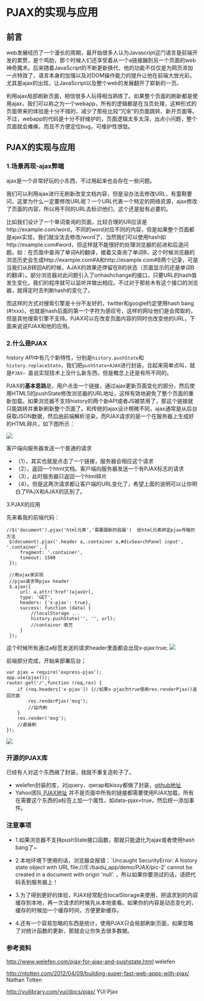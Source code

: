 # PJAX的实现与应用

## 前言
web发展经历了一个漫长的周期，最开始很多人认为Javascript这门语言是前端开发的累赘，是个鸡肋，那个时候人们还享受着从一个a链接蹦到另一个页面的web神奇魔术。后来随着JavaScript的不断更新换代，他的功能不仅仅是为网页添加一点特效了，语言本身的加强以及对DOM操作能力的提升让他在前端大放光彩。尤其是ajax的出现，让JavaScript以及整个web的发展翻开了崭新的一页。

利用ajax局部刷新页面，相信很多人玩得相当熟练了。如果整个页面的刷新都是使用ajax，我们可以称之为一个webapp，所有的逻辑都是在当页处理，这种形式的页面带来的体验是十分不错的，减少了那些比较“冗余”的页面跳转、新开页面等。不过，webapp的代码是十分不好维护的，页面逻辑太多太深，出点小问题，整个页面就会瘫痪，而且不方便定位bug，可维护性很低。

## PJAX的实现与应用
### 1.场景再现-ajax弊端
ajax是一个非常好玩的小东西，不过用起来也会存在一些问题。

我们可以利用ajax进行无刷新改变文档内容，但是没办法去修改URL，有童鞋要问，这里为什么一定要修改URL呢？一个URL代表一个特定的网络资源，ajax修改了页面的内容，所以用不同的URL去标识他们，这个还是挺有必要的。

比如我们设计了一个单词查询的页面，比较合理的UR应该是http://example.com/word，不同的word对应不同的内容，但是如果整个页面都是ajax实现，我们就没法去修改/word了，当然我们可以使用hash如http://example.com#word，但这样就不能很好的处理浏览器的前进和后退问题。如：在页面中查询了单词A的翻译，接着又查询了单词B，这个时候浏览器的浏览历史会生成http://example.com#A和http://example.com#B两个记录，可是当我们从B转回A的时候，AJAX的效果还停留在B的状态（页面显示的还是单词B的翻译）。部分浏览器对此问题引入了onhashchange的接口，只要URL的hash值发生变化，我们的程序就可以监听并做出相应。不过对于那些木有这个接口的浏览器，就得定时去判断hash的变化了。

而这样的方式对搜索引擎是十分不友好的，twitter和google约定使用hash bang (#!xxx)，也就是hash后面的第一个字符为感叹号，这样的网址他们是会爬取的，但是其他搜索引擎不支持。PJAX可以在改变页面内容的同时也改变他的URL，下面来说说PJAX和他的应用。

### 2.什么是PJAX
history API中有几个新特性，分别是`history.pushState`和`history.replaceState`，我们把`pushState+AJAX`进行封装，合起来简单点叫，就是`PJAX~ `虽说实现技术上没什么新东西，但是概念上还是有所不同的。

PJAX的**基本思路**是，用户点击一个链接，通过ajax更新页面变化的部分，然后使用HTML5的pushState修改浏览器的URL地址，这样有效地避免了整个页面的重新加载。如果浏览器不支持history的两个新API或者JS被禁用了，那这个链接就只能跳转并重新刷新整个页面了。和传统的ajax设计稍微不同，ajax通常是从后台获取JSON数据，然后由前端解析渲染，而PJAX请求的是一个在服务器上生成好的HTML碎片，如下图所示：

![](pajax.png)

客户端向服务器发送一个普通的请求
- （1），其实也就是点击了一个链接，服务器会相应这个请求
- （2），返回一个html文档。客户端向服务器发送一个有PJAX标志的请求
- （3），此时服务器只返回一个html碎片
- （4）。但是这两次请求都让客户端的URL变化了，希望上面的说明可以让你明白了PAJX和AJAX的区别了。

3.PJAX的应用

先来看我的前端代码：
```
//$('document').pjax('html元素','需要跟新的容器')  给html元素绑定pjax传输的方法
 $(document).pjax('.header a,.container a,#divSearchPanel input', '.container', {
     fragment: '.container',
     timeout: 1500
 });
 
 //用ajax来实现
 //pjax请求带pjax header
 $.ajax({
     url: a.attr('href')ajaxUrl,
     type: 'GET',
     headers: {'x-pjax': true},
     success: function (data) {
         //localStorage ...
         history.pushState('', '', url);
         //containor 填充
     }
 });

 ```

 这个时候所有通过a标签发送的请求header里面都会出现x-pjax:true;
 ![](x-pajax.png)

 前端部分完成，开始来部署后台；
```
var pjax = require('express-pjax');
app.use(pjax());
router.get('/',function (req,res) {
    if (req.headers['x-pjax']) {//如果x-pjax为true使用res.renderPjax()返回页面
        res.renderPjax('msg');
        //站内刷
    }
    res.render('msg');
    //直接刷
});

```
 ![](x-pajax2.png)
### 开源的PJAX库

已经有人对这个东西做了封装，我就不重复造轮子了。

- welefen封装的库，对jquery、qwrap和kissy都做了封装，[github地址](https://github.com/welefen/pjax)
- Yahoo团队[ PJAX地址](PJAX地址)
并不是页面中所有的链接都需要使用PJAX加载，所有在需要这个东西的a标签上加一个属性，如data-pjax=true，然后统一添加事件。

### 注意事项
- 1.如果浏览器不支持pushState接口函数，那就只能退化为ajax或者使用hash bang了~

- 2.本地环境下使用的话，浏览器会报错：`Uncaught SecurityError: A history state object with URL file:///E:/baidu_app/demo/PJAX/pic-2' cannot be created in a document with origin 'null'. ，所以如果你要测试的话，请把代码丢到服务器上！

- 3.为了得到更好的体验，PJAX经常配合localStorage来使用，把请求到的内容缓存到本地，再一次请求的时候先从本地查看。如果你的内容是动态变化的，缓存的时候加一个缓存时间，方便更新缓存。
- 4.还有一个容易忽略的东西是统计，使用PJAX只会局部刷新页面，如果忽略了对统计函数的更新，那就会让你失去很多数据。

### 参考资料
http://www.welefen.com/pjax-for-ajax-and-pushstate.html welefen

http://ntotten.com/2012/04/09/building-super-fast-web-apps-with-pjax/ Nathan Totten

http://yuilibrary.com/yui/docs/pjax/ YUI Pjax
 